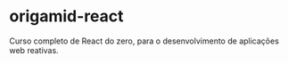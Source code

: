 # origamid-react
 Curso completo de React do zero, para o desenvolvimento de aplicações web reativas.
